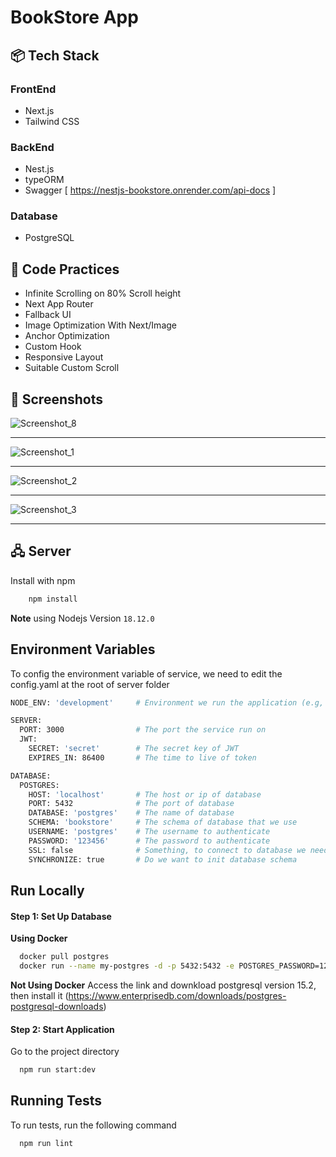 # BookStore App

## 📦 Tech Stack
 ### FrontEnd
   - Next.js 
   - Tailwind CSS
 ### BackEnd
 - Nest.js
 - typeORM
 - Swagger [ https://nestjs-bookstore.onrender.com/api-docs ]
 ### Database
 - PostgreSQL
 
## 🎯 Code Practices
 - Infinite Scrolling on 80% Scroll height
 - Next App Router
 - Fallback UI
 - Image Optimization With Next/Image
 - Anchor Optimization
 - Custom Hook 
 - Responsive Layout
 - Suitable Custom Scroll

## 👀 Screenshots 
![Screenshot_8](https://github.com/shatishdesai202/BookStore-Next.js-Nest.js/assets/66472172/802a2629-747d-4e7b-a9d0-41b12cc310bb)
___
![Screenshot_1](https://github.com/shatishdesai202/BookStore-Next.js-Nest.js/assets/66472172/646a5473-1291-4234-9ac1-40c8d2949649)
___
![Screenshot_2](https://github.com/shatishdesai202/BookStore-Next.js-Nest.js/assets/66472172/94c66ccd-456d-4018-9521-dffc8ec9ffb9)
___
![Screenshot_3](https://github.com/shatishdesai202/BookStore-Next.js-Nest.js/assets/66472172/82a0d997-8599-431b-8043-08b3794d1ec1)
___

## 🖧 Server 

Install with npm
```bash
    npm install
```

**Note** using Nodejs Version `18.12.0`

## Environment Variables
To config the environment variable of service, we need to edit the config.yaml at the root of server folder

```bash
NODE_ENV: 'development'     # Environment we run the application (e.g, "development" or "production")

SERVER:
  PORT: 3000                # The port the service run on
  JWT:
    SECRET: 'secret'        # The secret key of JWT
    EXPIRES_IN: 86400       # The time to live of token

DATABASE:
  POSTGRES:
    HOST: 'localhost'       # The host or ip of database
    PORT: 5432              # The port of database
    DATABASE: 'postgres'    # The name of database
    SCHEMA: 'bookstore'     # The schema of database that we use
    USERNAME: 'postgres'    # The username to authenticate
    PASSWORD: '123456'      # The password to authenticate
    SSL: false              # Something, to connect to database we need to turn on SSL
    SYNCHRONIZE: true       # Do we want to init database schema
```

## Run Locally

#### Step 1: Set Up Database
**Using Docker**
```bash
  docker pull postgres
  docker run --name my-postgres -d -p 5432:5432 -e POSTGRES_PASSWORD=123456 postgres
```
**Not Using Docker**
Access the link and downkload postgresql version 15.2, then install it
(https://www.enterprisedb.com/downloads/postgres-postgresql-downloads)

#### Step 2: Start Application
Go to the project directory
```bash
  npm run start:dev
```
## Running Tests

To run tests, run the following command

```bash
  npm run lint
```

